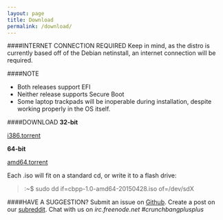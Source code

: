 ```yaml
---
layout: page
title: Download
permalink: /download/
---
```


####INTERNET CONNECTION REQUIRED
Keep in mind, as the distro is currently based off of the Debian netinstall, an internet connection will be required.

####NOTE
 + Both releases support EFI
 + Neither release supports Secure Boot
 + Some laptop trackpads will be inoperable during installation, despite working properly in the OS itself.

####DOWNLOAD
**32-bit**

[i386.torrent](/assets/misc/cbpp-1.0-i386-20150428.iso.torrent)

**64-bit**

[amd64.torrent](/assets/misc/cbpp-1.0-amd64-20150428.iso.torrent)

Each .iso will fit on a standard cd, or write it to a flash drive:
>:~$ sudo dd if=cbpp-1.0-amd64-20150428.iso of=/dev/sdX

####HAVE A SUGGESTION?
Submit an issue on [Github](https://github.com/CBPP).
Create a post on our [subreddit](https://reddit.com/r/crunchbangplusplus).
Chat with us on *irc.freenode.net #crunchbangplusplus*
